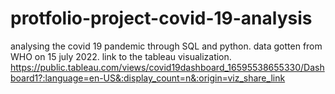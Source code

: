 # protfolio-project-covid-19-analysis
analysing the covid 19 pandemic through SQL and python. data gotten from WHO on 15 july 2022. 
link to the tableau visualization.  https://public.tableau.com/views/covid19dashboard_16595538655330/Dashboard1?:language=en-US&:display_count=n&:origin=viz_share_link

